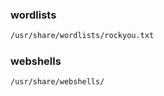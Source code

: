 ### wordlists

```bash
/usr/share/wordlists/rockyou.txt
```

### webshells

```bash
/usr/share/webshells/
```
